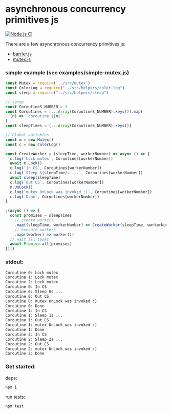 # asynchronous concurrency primitives js
[![Node.js CI](https://github.com/DimaAmega/asynchronous-mutex-js/actions/workflows/tests.js.yml/badge.svg)](https://github.com/DimaAmega/asynchronous-mutex-js/actions/workflows/tests.js.yml)

There are a few asynchronous concurrency primitives js:

- [barrier.js](./examples/simple-barrier.js) 
- [mutex.js](./examples/simple-mutex.js)

### simple example (see examples/simple-mutex.js)
```js
const Mutex = require(`../src/mutex`)
const ColorLog = require("../src/helpers/color-log")
const sleep = require("../src/helpers/sleep")

// setup
const CoroutineS_NUMBER = 3
const Coroutines = [...Array(CoroutineS_NUMBER).keys()].map(
  (n) => `coroutine ${n}`
)
const sleepTimes = [...Array(CoroutineS_NUMBER).keys()]

// Global variables
const m = new Mutex()
const c = new ColorLog()

const CreateWorker = (sleepTime, workerNumber) => async () => {
  c.log(`Lock mutex`, Coroutines[workerNumber])
  await m.Lock()
  c.log(`In CS`, Coroutines[workerNumber])
  c.log(`Sleep ${sleepTime}s ...`, Coroutines[workerNumber])
  await sleep(sleepTime)
  c.log(`Out CS`, Coroutines[workerNumber])
  m.UnLock()
  c.log(`mutex UnLock was invoked :)`, Coroutines[workerNumber])
  c.log(`Done`, Coroutines[workerNumber])
}

;(async () => {
  const promises = sleepTimes
    // create workers
    .map((sleepTime, workerNumber) => CreateWorker(sleepTime, workerNumber))
    // execute workers
    .map((worker) => worker())
  // wait all tasks
  await Promise.all(promises)
})()
```
### stdout:
```bash
Coroutine 0: Lock mutex
Coroutine 1: Lock mutex
Coroutine 2: Lock mutex
Coroutine 0: In CS
Coroutine 0: Sleep 0s ...
Coroutine 0: Out CS
Coroutine 0: mutex UnLock was invoked :)
Coroutine 0: Done
Coroutine 1: In CS
Coroutine 1: Sleep 1s ...
Coroutine 1: Out CS
Coroutine 1: mutex UnLock was invoked :)
Coroutine 1: Done
Coroutine 2: In CS
Coroutine 2: Sleep 2s ...
Coroutine 2: Out CS
Coroutine 2: mutex UnLock was invoked :)
Coroutine 2: Done
```

### Get started:
deps:
```shell
npm i
```

run tests:
```shell
npm test
```
